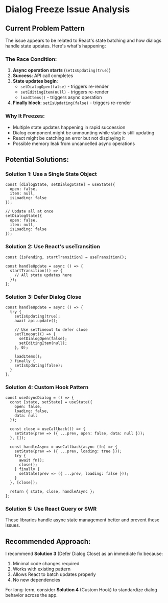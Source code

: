 # Dialog Freeze Issue Analysis

## Current Problem Pattern

The issue appears to be related to React's state batching and how dialogs handle state updates. Here's what's happening:

### The Race Condition:
1. **Async operation starts** (`setIsUpdating(true)`)
2. **Success**: API call completes
3. **State updates begin**:
   - `setDialogOpen(false)` - triggers re-render
   - `setEditingItem(null)` - triggers re-render
   - `loadItems()` - triggers async operation
4. **Finally block**: `setIsUpdating(false)` - triggers re-render

### Why It Freezes:
- Multiple state updates happening in rapid succession
- Dialog component might be unmounting while state is still updating
- React might be catching an error but not displaying it
- Possible memory leak from uncancelled async operations

## Potential Solutions:

### Solution 1: Use a Single State Object
```tsx
const [dialogState, setDialogState] = useState({
  open: false,
  item: null,
  isLoading: false
});

// Update all at once
setDialogState({
  open: false,
  item: null,
  isLoading: false
});
```

### Solution 2: Use React's useTransition
```tsx
const [isPending, startTransition] = useTransition();

const handleUpdate = async () => {
  startTransition(() => {
    // All state updates here
  });
};
```

### Solution 3: Defer Dialog Close
```tsx
const handleUpdate = async () => {
  try {
    setIsUpdating(true);
    await api.update();
    
    // Use setTimeout to defer close
    setTimeout(() => {
      setDialogOpen(false);
      setEditingItem(null);
    }, 0);
    
    loadItems();
  } finally {
    setIsUpdating(false);
  }
};
```

### Solution 4: Custom Hook Pattern
```tsx
const useAsyncDialog = () => {
  const [state, setState] = useState({
    open: false,
    loading: false,
    data: null
  });

  const close = useCallback(() => {
    setState(prev => ({ ...prev, open: false, data: null }));
  }, []);

  const handleAsync = useCallback(async (fn) => {
    setState(prev => ({ ...prev, loading: true }));
    try {
      await fn();
      close();
    } finally {
      setState(prev => ({ ...prev, loading: false }));
    }
  }, [close]);

  return { state, close, handleAsync };
};
```

### Solution 5: Use React Query or SWR
These libraries handle async state management better and prevent these issues.

## Recommended Approach:

I recommend **Solution 3** (Defer Dialog Close) as an immediate fix because:
1. Minimal code changes required
2. Works with existing pattern
3. Allows React to batch updates properly
4. No new dependencies

For long-term, consider **Solution 4** (Custom Hook) to standardize dialog behavior across the app.